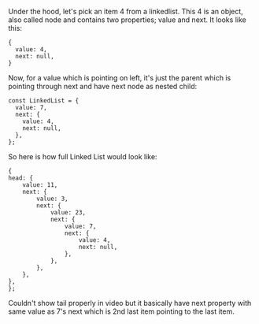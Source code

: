 Under the hood, let's pick an item 4 from a linkedlist. This 4 is an object, also called node and contains two properties; value and next. It looks like this:

    {
      value: 4,
      next: null,
    }

Now, for a value which is pointing on left, it's just the parent which is pointing through next and have next node as nested child:

    const LinkedList = {
      value: 7,
      next: {
        value: 4,
        next: null,
      },
    };

So here is how full Linked List would look like:

    {
    head: {
        value: 11,
        next: {
            value: 3,
            next: {
                value: 23,
                next: {
                    value: 7,
                    next: {
                        value: 4,
                        next: null,
                    },
                },
            },
        },
    },
    };

Couldn't show tail properly in video but it basically have next property with same value as 7's next which is 2nd last item pointing to the last item.
